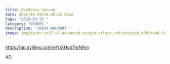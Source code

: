 ```yaml
---
title: Cordless Vacuum
date: 2025-03-25T15:29:03.503Z
tags: "2025-03-25 "
Category: "OTHERS "
description: "169XX WALMART "
image: img/dyson-sv37-v7-advanced-origin-silver-refurbished_e00faeb0-3c67-40e7-876c-385d76f782c0.bf4ba911be92b0e91221f1eaf869c0e5.avif
---
```

<!--StartFragment-->

https://go.sylikes.com/eYpXHodTwNAm

<!--EndFragment--> AD